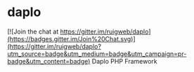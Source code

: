 # daplo

[![Join the chat at https://gitter.im/ruigweb/daplo](https://badges.gitter.im/Join%20Chat.svg)](https://gitter.im/ruigweb/daplo?utm_source=badge&utm_medium=badge&utm_campaign=pr-badge&utm_content=badge)
Daplo PHP Framework
